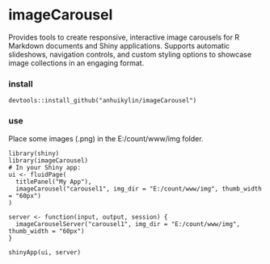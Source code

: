 # imageCarousel
Provides tools to create responsive, interactive image carousels      for R Markdown documents and Shiny applications. Supports automatic      slideshows, navigation controls, and custom styling options to showcase      image collections in an engaging format.

### install
```
devtools::install_github("anhuikylin/imageCarousel")
```

### use
Place some images (.png) in the E:/count/www/img folder.
```
library(shiny)
library(imageCarousel)
# In your Shiny app:
ui <- fluidPage(
  titlePanel("My App"),
  imageCarousel("carousel1", img_dir = "E:/count/www/img", thumb_width = "60px")
)

server <- function(input, output, session) {
  imageCarouselServer("carousel1", img_dir = "E:/count/www/img", thumb_width = "60px")
}

shinyApp(ui, server)

```
